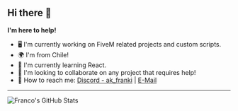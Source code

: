 ## Hi there 👋

**I'm here to help!**

- 🖥️ I'm currently working on FiveM related projects and custom scripts.
- 🌍 I'm from Chile!
- 🌱 I'm currently learning React.
- 🤝 I'm looking to collaborate on any project that requires help!
- 📧 How to reach me: [Discord - ak_franki](https://discord.gg/newdayroleplay) | [E-Mail](mendezlazofranco@gmail.com)

---

![Franco's GitHub Stats](https://github-readme-stats.vercel.app/api?username=frankijs&show_icons=true&theme=dark)
